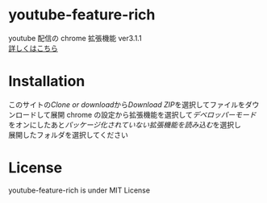 # youtube-feature-rich

youtube 配信の chrome 拡張機能 ver3.1.1<br>
[詳しくはこちら](https://blog.yuki0311.com/youtube-feature-rich-v1/ "詳しくはこちら")

# Installation

このサイトの*Clone or download*から*Download ZIP*を選択してファイルをダウンロードして展開
chrome の設定から拡張機能を選択して*デベロッパーモード*をオンにしたあと*パッケージ化されていない拡張機能を読み込む*を選択し  
展開したフォルダを選択してください

# License

youtube-feature-rich is under MIT License
